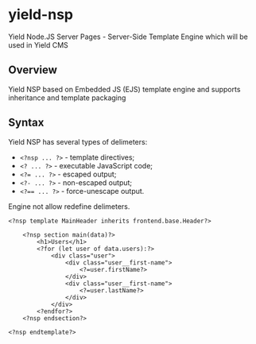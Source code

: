 # yield-nsp
Yield Node.JS Server Pages - Server-Side Template Engine which will be used in
Yield CMS

## Overview
Yield NSP based on Embedded JS (EJS) template engine and supports inheritance
and template packaging

## Syntax
Yield NSP has several types of delimeters:
* `<?nsp ... ?>` - template directives;
* `<? ... ?>` - executable JavaScript code;
* `<?= ... ?>` - escaped output;
* `<?- ... ?>` - non-escaped output;
* `<?== ... ?>` - force-unescape output.

Engine not allow redefine delimeters.

```
<?nsp template MainHeader inherits frontend.base.Header?>

	<?nsp section main(data)?>
		<h1>Users</h1>
		<?for (let user of data.users):?>
			<div class="user">
				<div class="user__first-name">
					<?=user.firstName?>
				</div>
				<div class="user__first-name">
					<?=user.lastName?>
				</div>
			</div>
		<?endfor?>
	<?nsp endsection?>

<?nsp endtemplate?>
```
